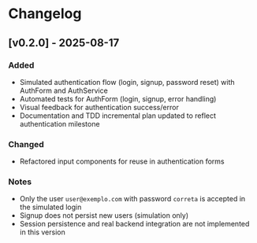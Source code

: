 # Changelog

## [v0.2.0] - 2025-08-17
### Added
- Simulated authentication flow (login, signup, password reset) with AuthForm and AuthService
- Automated tests for AuthForm (login, signup, error handling)
- Visual feedback for authentication success/error
- Documentation and TDD incremental plan updated to reflect authentication milestone

### Changed
- Refactored input components for reuse in authentication forms

### Notes
- Only the user `user@exemplo.com` with password `correta` is accepted in the simulated login
- Signup does not persist new users (simulation only)
- Session persistence and real backend integration are not implemented in this version
